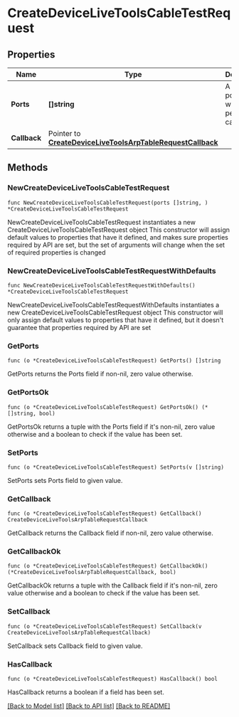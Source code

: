 # CreateDeviceLiveToolsCableTestRequest

## Properties

Name | Type | Description | Notes
------------ | ------------- | ------------- | -------------
**Ports** | **[]string** | A list of ports for which to perform the cable test. | 
**Callback** | Pointer to [**CreateDeviceLiveToolsArpTableRequestCallback**](CreateDeviceLiveToolsArpTableRequestCallback.md) |  | [optional] 

## Methods

### NewCreateDeviceLiveToolsCableTestRequest

`func NewCreateDeviceLiveToolsCableTestRequest(ports []string, ) *CreateDeviceLiveToolsCableTestRequest`

NewCreateDeviceLiveToolsCableTestRequest instantiates a new CreateDeviceLiveToolsCableTestRequest object
This constructor will assign default values to properties that have it defined,
and makes sure properties required by API are set, but the set of arguments
will change when the set of required properties is changed

### NewCreateDeviceLiveToolsCableTestRequestWithDefaults

`func NewCreateDeviceLiveToolsCableTestRequestWithDefaults() *CreateDeviceLiveToolsCableTestRequest`

NewCreateDeviceLiveToolsCableTestRequestWithDefaults instantiates a new CreateDeviceLiveToolsCableTestRequest object
This constructor will only assign default values to properties that have it defined,
but it doesn't guarantee that properties required by API are set

### GetPorts

`func (o *CreateDeviceLiveToolsCableTestRequest) GetPorts() []string`

GetPorts returns the Ports field if non-nil, zero value otherwise.

### GetPortsOk

`func (o *CreateDeviceLiveToolsCableTestRequest) GetPortsOk() (*[]string, bool)`

GetPortsOk returns a tuple with the Ports field if it's non-nil, zero value otherwise
and a boolean to check if the value has been set.

### SetPorts

`func (o *CreateDeviceLiveToolsCableTestRequest) SetPorts(v []string)`

SetPorts sets Ports field to given value.


### GetCallback

`func (o *CreateDeviceLiveToolsCableTestRequest) GetCallback() CreateDeviceLiveToolsArpTableRequestCallback`

GetCallback returns the Callback field if non-nil, zero value otherwise.

### GetCallbackOk

`func (o *CreateDeviceLiveToolsCableTestRequest) GetCallbackOk() (*CreateDeviceLiveToolsArpTableRequestCallback, bool)`

GetCallbackOk returns a tuple with the Callback field if it's non-nil, zero value otherwise
and a boolean to check if the value has been set.

### SetCallback

`func (o *CreateDeviceLiveToolsCableTestRequest) SetCallback(v CreateDeviceLiveToolsArpTableRequestCallback)`

SetCallback sets Callback field to given value.

### HasCallback

`func (o *CreateDeviceLiveToolsCableTestRequest) HasCallback() bool`

HasCallback returns a boolean if a field has been set.


[[Back to Model list]](../README.md#documentation-for-models) [[Back to API list]](../README.md#documentation-for-api-endpoints) [[Back to README]](../README.md)


